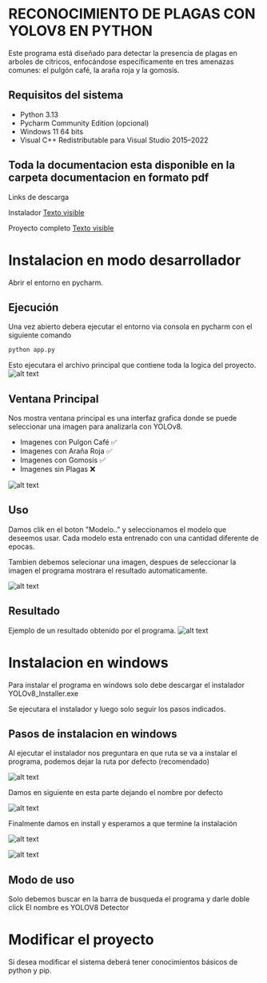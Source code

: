 # RECONOCIMIENTO DE PLAGAS CON YOLOV8 EN PYTHON

Este programa está diseñado para detectar la presencia de plagas en arboles de cítricos, enfocándose específicamente en tres amenazas comunes: el pulgón café, la araña roja y la gomosis.


## Requisitos del sistema
- Python 3.13 
- Pycharm Community Edition (opcional)
- Windows 11 64 bits
- Visual C++ Redistributable para Visual Studio 2015–2022

## Toda la documentacion esta disponible en la carpeta documentacion en formato pdf

Links de descarga

Instalador
[Texto visible](https://drive.google.com/file/d/1zNTolNuoeiXYfqKkpCfz-nGngFu2gXPN/view?usp=drive_link)

Proyecto completo
[Texto visible](https://drive.google.com/file/d/1zxSyWpFSUtMyB7VaPe4JG-YAFJRXLNWA/view?usp=drive_link)


# Instalacion en modo desarrollador
Abrir el entorno en pycharm.


## Ejecución
Una vez abierto debera ejecutar el entorno via consola en pycharm 
con el siguiente comando 
```bash
python app.py
```

Esto ejecutara el archivo principal que contiene toda la logica del proyecto.
![alt text](img/ejemplo_ejecucion.png)


## Ventana Principal
Nos mostra ventana principal es una interfaz grafica donde se puede seleccionar una imagen para analizarla con YOLOv8.
- Imagenes con Pulgon Café ✅
- Imagenes con Araña Roja ✅
- Imagenes con Gomosis ✅
- Imagenes sin Plagas ❌


![alt text](img/ventana_principal.png)


## Uso
Damos clik en el boton "Modelo.." y seleccionamos el modelo que deseemos usar.
Cada modelo esta entrenado con una cantidad diferente de epocas.

Tambien debemos selecionar una imagen, despues de seleccionar la imagen el programa mostrara el resultado automaticamente. 

![alt text](img/modelos_disponibles.png)


## Resultado
Ejemplo de un resultado obtenido por el programa.
![alt text](img/ejemplo_resultado.png)


# Instalacion en windows 

Para instalar el programa en windows solo debe descargar el instalador 
YOLOv8_Installer.exe

Se ejecutara el instalador y luego solo seguir los pasos indicados.

## Pasos de instalacion en windows

Al ejecutar el instalador nos preguntara en que ruta se va a instalar el programa, podemos dejar la ruta por defecto (recomendado)

![alt text](img/seleccionar_ruta.png)

Damos en siguiente en esta parte dejando el nombre por defecto

![alt text](img/nombre_carpeta.png)

Finalmente damos en install y esperamos a que termine la instalación

![alt text](img/nombre_carpeta.png)

![alt text](img/proceso_instalacion.png)

## Modo de uso

Solo debemos buscar en la barra de busqueda el programa y darle doble click
El nombre es YOLOV8 Detector


# Modificar el proyecto 

Si desea modificar el sistema deberá tener conocimientos básicos de python y pip.

